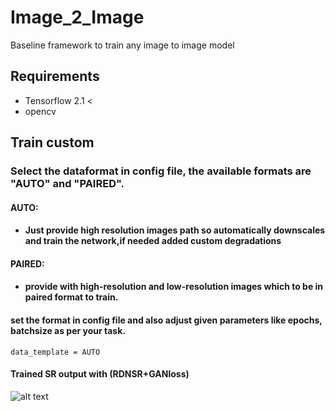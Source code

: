 # Image_2_Image
Baseline framework to train any image to image model

## Requirements
* Tensorflow 2.1 <
* opencv

## Train custom
### Select the dataformat in config file, the available formats are "AUTO" and "PAIRED".
#### AUTO:
* #### Just provide high resolution images path so automatically downscales and train the network,if needed added custom degradations
#### PAIRED:
* #### provide with high-resolution and low-resolution images which to be in paired format to train. 
#### set the format in config file and also adjust given parameters like epochs, batchsize as per your task.

``` 
data_template = AUTO
``` 


#### Trained SR output with (RDNSR+GANloss)
![alt text](https://github.com/anish9/Image_2_Image/blob/master/asset/i1.png)

